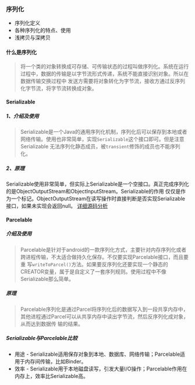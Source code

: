 ### 序列化

* 序列化定义
* 各种序列化的特点、使用
* 浅拷贝与深拷贝

#### 什么是序列化
> 将一个类的对象转换成可存储、可传输状态的过程叫做序列化。系统在运行过程中，数据的传输是以字节流形式传递，系统不能直接识别对象。所以在数据传输交换过程中
> 发送方需要将对象转化为字节流，接收方通过反序列化字节流，将字节流转换成对象。 

#### Serializable

##### 1、介绍及使用
> Serializable是一个Java的通用序列化机制，序列化后可以保存到本地或者网络传输。使用也非常简单，实现`Serializable`这个接口即可。但是注意Serializable
> 无法序列化静态成员，被`transient`修饰的成员也不能序列化。

##### 2、原理
Serializable使用非常简单，但实际上Serializable是一个空接口。真正完成序列化的是ObjectOutputStream和ObjectInputStream。Serializable的作用
仅仅是作为一个标记。ObjectOutputStream在读写操作时直接判断是否实现Serializable接口，如果未实现会返回null。
[详细源码分析](https://www.jianshu.com/p/0570b7614b5b)

#### Parcelable

##### 介绍及使用
> Parcelable是针对于android的一款序列化方式，主要针对内存序列化或者跨进程传输，不太适合做持久化保存。不仅要实现Parcelable接口，而且要重
> 写`writeToParcel()`方法。如果要反序列化还要实现一个静态的CREATOR变量，属于是自定义了一套序列规则。使用过程中不像Serializable那么简单。

##### 原理

> Parcelable序列化是通过Parcel将序列化后的数据写入到一段共享内存中，其他进程通过Parcel可以从共享内存中读出字节流，然后反序列化成对象，从而达到数据传
> 输的结果。

##### Serializable与Parcelable比较

* 用途 - Serializable适用保存对象到本地、数据库、网络传输；Parcelable适用于内存间传输，比如Binder。
* 效率 - Serializable用于本地磁盘读写，引发大量I/O操作；Parcelable作用在内存上，效率比Serializable高。